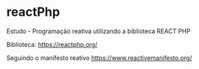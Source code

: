 # reactPhp
Estudo - Programação reativa utilizando a biblioteca REACT PHP

Biblioteca:
https://reactphp.org/

Seguindo o manifesto reativo 
https://www.reactivemanifesto.org/
